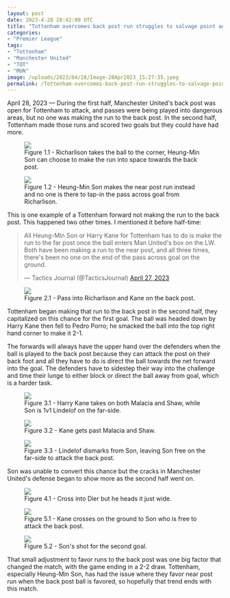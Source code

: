 ```yaml
---
layout: post
date: 2023-4-28 20:42:00 UTC
title: "Tottenham overcomes back post run struggles to salvage point against Manchester United" 
categories: 
- "Premier League"
tags: 
- "Tottenham"
- "Manchester United"
- "TOT"
- "MUN"
image: /uploads/2023/04/28/Image-28Apr2023_15:27:35.jpeg
permalink: /Tottenham-overcomes-back-post-run-struggles-to-salvage-point-against-Manchester-United
---
```


April 28, 2023 — During the first half, Manchester United's back post was open for Tottenham to attack, and passes were being played into dangerous areas, but no one was making the run to the back post. In the second half, Tottenham made those runs and scored two goals but they could have had more. 

<figure>
    <img src="https://tacticsjournal.com/uploads/2023/04/28/Image-28Apr2023_15:27:04.jpeg">
    <figcaption>Figure 1.1 - Richarlison takes the ball to the corner, Heung-Min Son can choose to make the run into space towards the back post.</figcaption>
</figure> 

<figure>
    <img src="https://tacticsjournal.com/uploads/2023/04/28/Image-28Apr2023_15:27:35.jpeg">
    <figcaption>Figure 1.2 - Heung-Min Son makes the near post run instead and no one is there to tap-in the pass across goal from Richarlison.</figcaption>
</figure> 

This is one example of a Tottenham forward not making the run to the back post. This happened two other times. I mentioned it before half-time:

<blockquote class="twitter-tweet"><p lang="en" dir="ltr">All Heung-Min Son or Harry Kane for Tottenham has to do is make the run to the far post once the ball enters Man United&#39;s box on the LW. Both have been making a run to the near post, and all three times, there&#39;s been no one on the end of the pass across goal on the ground.</p>&mdash; Tactics Journal (@TacticsJournal) <a href="https://twitter.com/TacticsJournal/status/1651680575659425792?ref_src=twsrc%5Etfw">April 27, 2023</a></blockquote> <script async src="https://platform.twitter.com/widgets.js" charset="utf-8"></script>


<figure>
    <img src="https://tacticsjournal.com/uploads/2023/04/28/Image-28Apr2023_15:28:41.jpeg">
    <figcaption>Figure 2.1 - Pass into Richarlison and Kane on the back post.</figcaption>
</figure> 

Tottenham began making that run to the back post in the second half, they capitalized on this chance for the first goal. The ball was headed down by Harry Kane then fell to Pedro Porro; he smacked the ball into the top right hand corner to make it 2-1. 

The forwards will always have the upper hand over the defenders when the ball is played to the back post because they can attack the post on their back foot and all they have to do is direct the ball towards the net forward into the goal. The defenders have to sidestep their way into the challenge and time their lunge to either block or direct the ball away from goal, which is a harder task. 

<figure>
    <img src="https://tacticsjournal.com/uploads/2023/04/28/Image-28Apr2023_15:29:11.jpeg">
    <figcaption>Figure 3.1 - Harry Kane takes on both Malacia and Shaw, while Son is 1v1 Lindelof on the far-side.</figcaption>
</figure> 

<figure>
    <img src="https://tacticsjournal.com/uploads/2023/04/28/Image-28Apr2023_15:29:39.jpeg">
    <figcaption>Figure 3.2 - Kane gets past Malacia and Shaw.</figcaption>
</figure> 


<figure>
    <img src="https://tacticsjournal.com/uploads/2023/04/28/Image-28Apr2023_15:30:06.jpeg">
    <figcaption>Figure 3.3 - Lindelof dismarks from Son, leaving Son free on the far-side to attack the back post.</figcaption>
</figure> 

Son was unable to convert this chance but the cracks in Manchester United's defense began to show more as the second half went on. 


<figure>
    <img src="https://tacticsjournal.com/uploads/2023/04/28/Image-28Apr2023_15:30:36.jpeg">
    <figcaption>Figure 4.1 - Cross into Dier but he heads it just wide.</figcaption>
</figure> 

<figure>
    <img src="https://tacticsjournal.com/uploads/2023/04/28/Image-28Apr2023_15:31:07.jpeg">
    <figcaption>Figure 5.1 - Kane crosses on the ground to Son who is free to attack the back post.</figcaption>
</figure> 

<figure>
    <img src="https://tacticsjournal.com/uploads/2023/04/28/Image-28Apr2023_15:31:33.jpeg">
    <figcaption>Figure 5.2 - Son's shot for the second goal.</figcaption>
</figure> 

That small adjustment to favor runs to the back post was one big factor that changed the match, with the game ending in a 2-2 draw. Tottenham, especially Heung-Min Son, has had the issue where they favor near post run when the back post ball is favored, so hopefully that trend ends with this match. 
